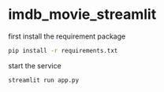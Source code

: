 # imdb_movie_streamlit


first install the requirement package
```bash
pip install -r requirements.txt
```


start the service
```bash
streamlit run app.py
```
